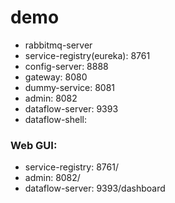# demo

* rabbitmq-server
* service-registry(eureka): 8761
* config-server: 8888
* gateway: 8080
* dummy-service: 8081
* admin: 8082
* dataflow-server: 9393
* dataflow-shell: 

### Web GUI:
* service-registry: 8761/
* admin: 8082/
* dataflow-server: 9393/dashboard
